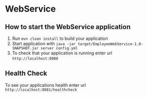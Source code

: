 # WebService

How to start the WebService application
---

1. Run `mvn clean install` to build your application
1. Start application with `java -jar target/EmployeeWebService-1.0-SNAPSHOT.jar server config.yml`
1. To check that your application is running enter url `http://localhost:8080`

Health Check
---

To see your applications health enter url `http://localhost:8081/healthcheck`
